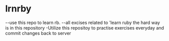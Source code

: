 # lrnrby
--use this repo to learn rb.
--all excises related to 'learn ruby the hard way is in this repository
-Utilize this repositoy to practise exercises everyday and commit changes back to server
